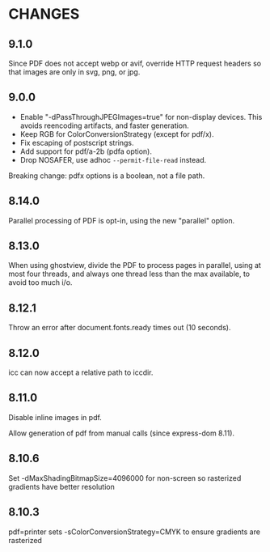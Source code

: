 # CHANGES

## 9.1.0

Since PDF does not accept webp or avif, override HTTP request headers
so that images are only in svg, png, or jpg.

## 9.0.0

- Enable "-dPassThroughJPEGImages=true" for non-display devices.
  This avoids reencoding artifacts, and faster generation.
- Keep RGB for ColorConversionStrategy (except for pdf/x).
- Fix escaping of postscript strings.
- Add support for pdf/a-2b (pdfa option).
- Drop NOSAFER, use adhoc `--permit-file-read` instead.

Breaking change: pdfx options is a boolean, not a file path.

## 8.14.0

Parallel processing of PDF is opt-in, using the new "parallel" option.

## 8.13.0

When using ghostview, divide the PDF to process pages in parallel,
using at most four threads, and always one thread less than the max available,
to avoid too much i/o.

## 8.12.1

Throw an error after document.fonts.ready times out (10 seconds).

## 8.12.0

icc can now accept a relative path to iccdir.

## 8.11.0

Disable inline images in pdf.

Allow generation of pdf from manual calls (since express-dom 8.11).

## 8.10.6

Set -dMaxShadingBitmapSize=4096000 for non-screen so rasterized gradients have better resolution

## 8.10.3

pdf=printer sets -sColorConversionStrategy=CMYK to ensure gradients are rasterized
